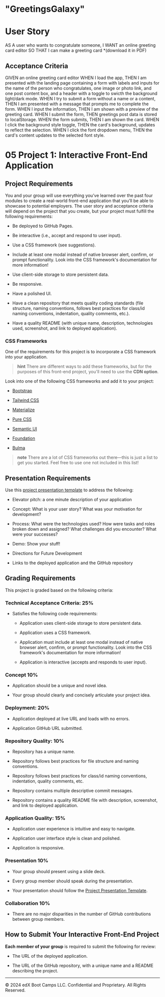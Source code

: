 # "GreetingsGalaxy"
 
# User Story
AS A user who wants to congratulate someone,
I WANT an online greeting card editor 
SO THAT I can make a greeting card *(download it in PDF)

## Acceptance Criteria
GIVEN an online greeting card editor
WHEN I load the app,
THEN I am presented with the landing page containing a form with labels and inputs for the name of the person who congratulates, one image or photo link, and one post content box, and a header with a toggle to swicth the background light/dark mode.
WHEN I try to submit a form without a name or a content,
THEN I am presented with a message that prompts me to complete the form.
WHEN I input the information, 
THEN I am shown with a preview of the greeting card.
WHEN I submit the form,
THEN greetings post data is stored to localStorage.
WHEN the form submits,
THEN I am shown the card.
WHEN I click the background style toggle,
THEN the card's background, updates to reflect the selection.
WHEN I click the font dropdown menu, 
THEN the card's content updates to the selected font style.
 

# 05 Project 1: Interactive Front-End Application

## Project Requirements

You and your group will use everything you’ve learned over the past four modules to create a real-world front-end application that you’ll be able to showcase to potential employers. The user story and acceptance criteria will depend on the project that you create, but your project must fulfill the following requirements:

* Be deployed to GitHub Pages.

* Be interactive (i.e., accept and respond to user input).

* Use a CSS framework (see suggestions).

* Include at least one modal instead of native browser alert, confirm, or prompt functionality. Look into the CSS framework's documentation for more information!

* Use client-side storage to store persistent data.

* Be responsive.

* Have a polished UI.

* Have a clean repository that meets quality coding standards (file structure, naming conventions, follows best practices for class/id naming conventions, indentation, quality comments, etc.).

* Have a quality README (with unique name, description, technologies used, screenshot, and link to deployed application).

### CSS Frameworks

One of the requirements for this project is to incorporate a CSS framework into your application.

> **hint** There are different ways to add these frameworks, but for the purposes of this front-end project, you'll need to use the **CDN option**.

Look into one of the following CSS frameworks and add it to your project:

* [Bootstrap](https://getbootstrap.com/)

* [Tailwind CSS](https://tailwindcss.com/)

* [Materialize](https://materializecss.com/)

* [Pure CSS](https://purecss.io/)

* [Semantic UI](https://semantic-ui.com/)

* [Foundation](https://get.foundation/)

* [Bulma](https://bulma.io/)

> **note** There are a lot of CSS frameworks out there&mdash;this is just a list to get you started. Feel free to use one not included in this list!

## Presentation Requirements

Use this [project presentation template](https://docs.google.com/presentation/d/10QaO9KH8HtUXj__81ve0SZcpO5DbMbqqQr4iPpbwKks/edit?usp=sharing) to address the following: 

* Elevator pitch: a one minute description of your application

* Concept: What is your user story? What was your motivation for development?

* Process: What were the technologies used? How were tasks and roles broken down and assigned? What challenges did you encounter? What were your successes?

* Demo: Show your stuff!

* Directions for Future Development

* Links to the deployed application and the GitHub repository

## Grading Requirements

This project is graded based on the following criteria:

### Technical Acceptance Criteria: 25%

* Satisfies the following code requirements:

  * Application uses client-side storage to store persistent data.

  * Application uses a CSS framework.

  * Application must include at least one modal instead of native browser alert, confirm, or prompt functionality. Look into the CSS framework's documentation for more information!

  * Application is interactive (accepts and responds to user input).

### Concept 10%

* Application should be a unique and novel idea.

* Your group should clearly and concisely articulate your project idea.

### Deployment: 20%

* Application deployed at live URL and loads with no errors.

* Application GitHub URL submitted.

### Repository Quality: 10%

* Repository has a unique name.

* Repository follows best practices for file structure and naming conventions.

* Repository follows best practices for class/id naming conventions, indentation, quality comments, etc.

* Repository contains multiple descriptive commit messages.

* Repository contains a quality README file with description, screenshot, and link to deployed application.

### Application Quality: 15%

* Application user experience is intuitive and easy to navigate.

* Application user interface style is clean and polished.

* Application is responsive.

### Presentation 10%

* Your group should present using a slide deck.

* Every group member should speak during the presentation.

* Your presentation should follow the [Project Presentation Template](https://docs.google.com/presentation/d/10QaO9KH8HtUXj__81ve0SZcpO5DbMbqqQr4iPpbwKks/edit?usp=sharing).

### Collaboration 10%

* There are no major disparities in the number of GitHub contributions between group members.

## How to Submit Your Interactive Front-End Project

**Each member of your group** is required to submit the following for review:

* The URL of the deployed application.

* The URL of the GitHub repository, with a unique name and a README describing the project.

---
© 2024 edX Boot Camps LLC. Confidential and Proprietary. All Rights Reserved.
